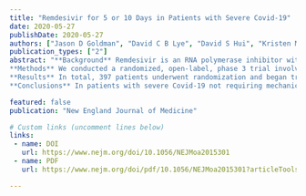 ```yaml
---
title: "Remdesivir for 5 or 10 Days in Patients with Severe Covid-19"
date: 2020-05-27
publishDate: 2020-05-27
authors: ["Jason D Goldman", "David C B Lye", "David S Hui", "Kristen M Marks", "Raffaele Bruno", "Rocio Montejano", "Christoph D Spinner", "Massimo Galli", "Mi-Young Ahn", "Ronald G Nahass", "Yao-Shen Chen", "Devi SenGupta", "Robert H Hyland", "Anu O Osinusi", "Huyen Cao", "Christiana Blair", "Xuelian Wei", "Anuj Gaggar", "Diana M Brainard", "William J Towner", "Jose Muñoz", "Kathleen M Mullane", "Francisco M Marty", "Karen T Tashima", "George Diaz", "Aruna Subramanian", "GS-US-540-5773 Investigators"]
publication_types: ["2"]
abstract: "**Background** Remdesivir is an RNA polymerase inhibitor with potent antiviral activity in vitro and efficacy in animal models of coronavirus disease 2019 (Covid-19).
**Methods** We conducted a randomized, open-label, phase 3 trial involving hospitalized patients with confirmed SARS-CoV-2 infection, oxygen saturation of 94% or less while they were breathing ambient air, and radiologic evidence of pneumonia. Patients were randomly assigned in a 1:1 ratio to receive intravenous remdesivir for either 5 days or 10 days. All patients received 200 mg of remdesivir on day 1 and 100 mg once daily on subsequent days. The primary end point was clinical status on day 14, assessed on a 7-point ordinal scale.
**Results** In total, 397 patients underwent randomization and began treatment (200 patients for 5 days and 197 for 10 days). The median duration of treatment was 5 days (interquartile range, 5 to 5) in the 5-day group and 9 days (interquartile range, 5 to 10) in the 10-day group. At baseline, patients randomly assigned to the 10-day group had significantly worse clinical status than those assigned to the 5-day group (P = 0.02). By day 14, a clinical improvement of 2 points or more on the ordinal scale occurred in 64% of patients in the 5-day group and in 54% in the 10-day group. After adjustment for baseline clinical status, patients in the 10-day group had a distribution in clinical status at day 14 that was similar to that among patients in the 5-day group (P = 0.14). The most common adverse events were nausea (9% of patients), worsening respiratory failure (8%), elevated alanine aminotransferase level (7%), and constipation (7%).
**Conclusions** In patients with severe Covid-19 not requiring mechanical ventilation, our trial did not show a significant difference between a 5-day course and a 10-day course of remdesivir. With no placebo control, however, the magnitude of benefit cannot be determined. (Funded by Gilead Sciences; GS-US-540-5773 ClinicalTrials.gov number, NCT04292899.)."

featured: false
publication: "New England Journal of Medicine"

# Custom links (uncomment lines below)
links:
 - name: DOI
   url: https://www.nejm.org/doi/10.1056/NEJMoa2015301
 - name: PDF
   url: https://www.nejm.org/doi/pdf/10.1056/NEJMoa2015301?articleTools=true

---
```

